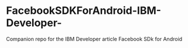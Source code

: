 # FacebookSDKForAndroid-IBM-Developer-
Companion repo for the IBM Developer article Facebook SDk for Android
